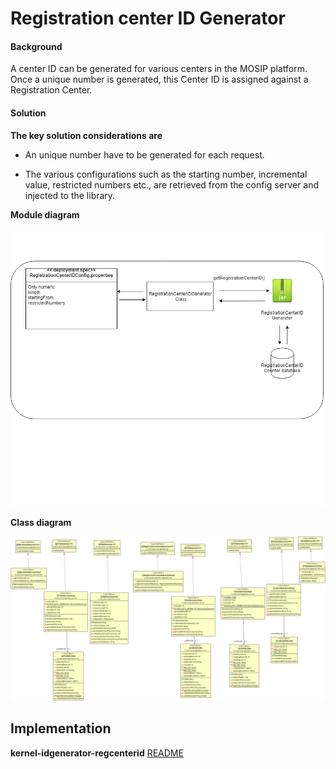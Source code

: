 ﻿# Registration center ID Generator

#### Background

A center ID can be generated for various centers in the MOSIP platform. Once a unique number is generated, this Center ID is assigned against a Registration Center. 

#### Solution



**The key solution considerations are**


- An unique number have to be generated for each request.

- The various configurations such as the starting number, incremental value, restricted numbers etc., are retrieved from the config server and injected to the library. 


**Module diagram**



![Module Diagram](_images/kernel-idgenerator-regcenterid.jpg)


**Class diagram**



![Class Diagram](_images/kernel-idgenerator-cd.png)


## Implementation


**kernel-idgenerator-regcenterid** [README](../../../kernel/kernel-idgenerator-regcenterid/README.md)

